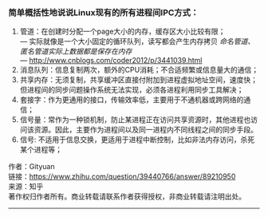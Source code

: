 ### 简单概括性地说说Linux现有的所有进程间IPC方式：  
1. 管道：在创建时分配一个page大小的内存，缓存区大小比较有限；  
    — 实际就像是一个大小固定的循环队列，读写都会产生内存拷贝 _命名管道、匿名管道实际上数据都是保存在内存_  
	— http://www.cnblogs.com/coder2012/p/3441039.html  
2. 消息队列：信息复制两次，额外的CPU消耗；不合适频繁或信息量大的通信；  
3. 共享内存：无须复制，共享缓冲区直接付附加到进程虚拟地址空间，速度快；但进程间的同步问题操作系统无法实现，必须各进程利用同步工具解决；  
4. 套接字：作为更通用的接口，传输效率低，主要用于不通机器或跨网络的通信；  
5. 信号量：常作为一种锁机制，防止某进程正在访问共享资源时，其他进程也访问该资源。因此，主要作为进程间以及同一进程内不同线程之间的同步手段。  
6. 信号: 不适用于信息交换，更适用于进程中断控制，比如非法内存访问，杀死某个进程等；  
  
作者：Gityuan  
链接：https://www.zhihu.com/question/39440766/answer/89210950  
来源：知乎  
著作权归作者所有。商业转载请联系作者获得授权，非商业转载请注明出处。  

---
